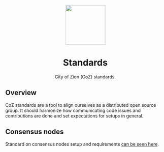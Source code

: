 <p align="center">
  <img
    src="http://res.cloudinary.com/vidsy/image/upload/v1503160820/CoZ_Icon_DARKBLUE_200x178px_oq0gxm.png"
    width="125px;">
</p>

<h1 align="center">Standards</h1>

<p align="center">
  City of Zion (CoZ) standards.
</p>

## Overview

CoZ standards are a tool to align ourselves as a distributed open source group. It should harmonize how communicating code issues and contributions are done and set expectations for setups in general.

## Consensus nodes

Standard on consensus nodes setup and requirements [can be seen here](nodes.md).
